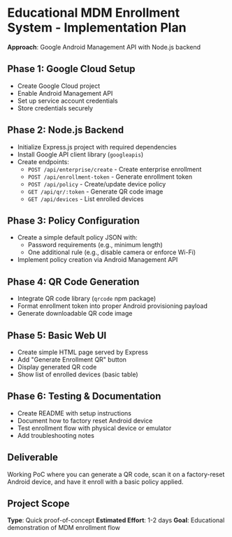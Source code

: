 # Educational MDM Enrollment System - Implementation Plan

**Approach**: Google Android Management API with Node.js backend

## Phase 1: Google Cloud Setup
- Create Google Cloud project
- Enable Android Management API
- Set up service account credentials
- Store credentials securely

## Phase 2: Node.js Backend
- Initialize Express.js project with required dependencies
- Install Google API client library (`googleapis`)
- Create endpoints:
  - `POST /api/enterprise/create` - Create enterprise enrollment
  - `POST /api/enrollment-token` - Generate enrollment token
  - `POST /api/policy` - Create/update device policy
  - `GET /api/qr/:token` - Generate QR code image
  - `GET /api/devices` - List enrolled devices

## Phase 3: Policy Configuration
- Create a simple default policy JSON with:
  - Password requirements (e.g., minimum length)
  - One additional rule (e.g., disable camera or enforce Wi-Fi)
- Implement policy creation via Android Management API

## Phase 4: QR Code Generation
- Integrate QR code library (`qrcode` npm package)
- Format enrollment token into proper Android provisioning payload
- Generate downloadable QR code image

## Phase 5: Basic Web UI
- Create simple HTML page served by Express
- Add "Generate Enrollment QR" button
- Display generated QR code
- Show list of enrolled devices (basic table)

## Phase 6: Testing & Documentation
- Create README with setup instructions
- Document how to factory reset Android device
- Test enrollment flow with physical device or emulator
- Add troubleshooting notes

## Deliverable
Working PoC where you can generate a QR code, scan it on a factory-reset Android device, and have it enroll with a basic policy applied.

## Project Scope
**Type**: Quick proof-of-concept
**Estimated Effort**: 1-2 days
**Goal**: Educational demonstration of MDM enrollment flow
